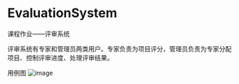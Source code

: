 # EvaluationSystem
课程作业——评审系统

评审系统有专家和管理员两类用户。专家负责为项目评分，管理员负责为专家分配项目、控制评审进度、处理评审结果。

用例图
![image](https://user-images.githubusercontent.com/43638528/134185262-c1b770a2-04fa-4330-a7bf-9a03359fbf74.png)
